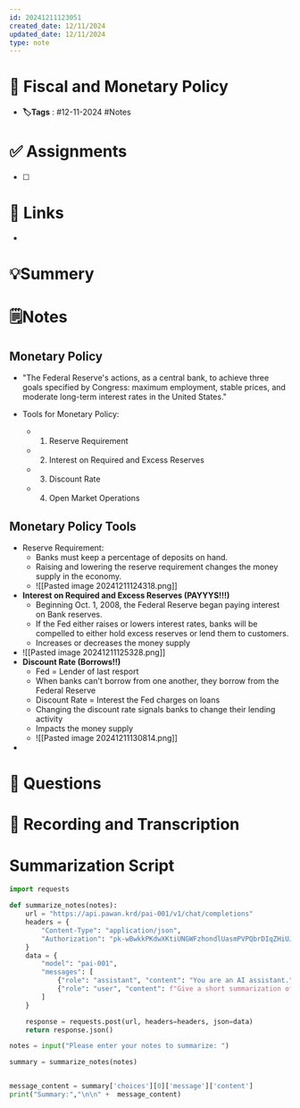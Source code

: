 ```yaml
---
id: 20241211123051
created_date: 12/11/2024
updated_date: 12/11/2024
type: note
---
```


# 📅 Fiscal and Monetary Policy
- **🏷️Tags** : #12-11-2024 #Notes 

# ✅ Assignments
- [ ]  

# 🔗 Links
-

# 💡Summery


# 🗒️Notes

## Monetary Policy
- "The Federal Reserve's actions, as a central bank, to achieve three goals specified by Congress: maximum employment, stable prices, and moderate long-term interest rates in the United States." 

- Tools for Monetary Policy: 
	- 1. Reserve Requirement
	- 2. Interest on Required and Excess Reserves
	- 3. Discount Rate
	- 4. Open Market Operations
## Monetary Policy Tools
- Reserve Requirement: 
	- Banks must keep a percentage of deposits on hand.
	- Raising and lowering the reserve requirement changes the money supply in the economy.
	- ![[Pasted image 20241211124318.png]]
- **Interest on Required and Excess Reserves (PAYYYS!!!)** 
	- Beginning Oct. 1, 2008, the Federal Reserve began paying interest on Bank reserves.
	- If the Fed either raises or lowers interest rates, banks will be compelled to either hold excess reserves or lend them to customers.
	- Increases or decreases the money supply
- ![[Pasted image 20241211125328.png]]
- **Discount Rate (Borrows!!)**
	- Fed = Lender of last resport
	- When banks can't borrow from one another, they borrow from the Federal Reserve
	- Discount Rate = Interest the Fed charges on loans
	- Changing the discount rate signals banks to change their lending activity
	- Impacts the money supply
	- ![[Pasted image 20241211130814.png]]
- 

# 🧠 Questions

# 💬 Recording and Transcription


 

# Summarization Script
```python
import requests

def summarize_notes(notes):
    url = "https://api.pawan.krd/pai-001/v1/chat/completions"
    headers = {
        "Content-Type": "application/json",
        "Authorization": "pk-wBwkkPKdwXKtiUNGWFzhondlUasmPVPQbrDIqZHiUJMXSRUA"
    }
    data = {
        "model": "pai-001",
        "messages": [
            {"role": "assistant", "content": "You are an AI assistant."},
            {"role": "user", "content": f"Give a short summarization of the following notes in 2 sentences with proper indentation: {notes}"}
        ]
    }

    response = requests.post(url, headers=headers, json=data)
    return response.json()

notes = input("Please enter your notes to summarize: ")

summary = summarize_notes(notes)


message_content = summary['choices'][0]['message']['content']
print("Summary:","\n\n" +  message_content)

```